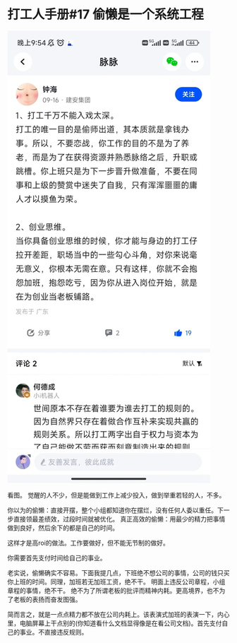 # 打工人手册#17 偷懒是一个系统工程

 ![](img/6dd4f5dd-1b85-4e40-8657-41e0fec244ef.jpg)
 
看图。
觉醒的人不少，但是能做到工作上减少投入，做到举重若轻的人，不多。

你以为的偷懒：直接开摆，整个小组都知道你在摆烂，没有任何人委以重任。下一步直接领最差绩效，过段时间就被优化。
真正高效的偷懒：用最少的精力把事情做到良好，然后余下的都是自己的时间。

这样才是高roi的做法。工作要做好，但不能无节制的做好。

你需要首先支付时间给自己的事业。

老实说，偷懒确实不容易。下面我提几点，下班绝不想公司的事情，公司的钱只买你上班的时间。同理，加班若无加班工资，绝不干。
明面上违反公司章程，小组章程的事情，绝不干。
绝不为了所谓老板的批评而精神内耗。更高境界，也不为了老板的表扬而奋发图强。

简而言之，就是一点点精力都不放在公司内耗上。该表演式加班的表演一下，内心里，电脑屏幕上干点别的(你知道看什么文档显得像是在看公司文档)。首先支付自己的事业。不直接违反规则。